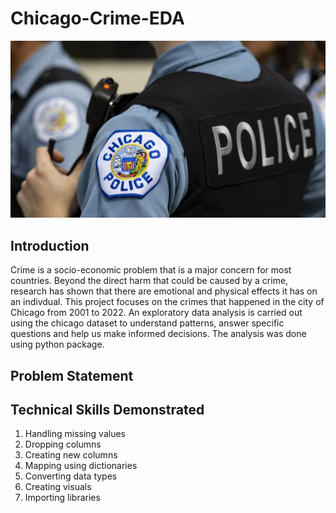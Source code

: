 # Chicago-Crime-EDA
![](chicagopd.webp)

## Introduction
Crime is a socio-economic problem that is a major concern for most countries. Beyond the direct harm that could be caused by a crime, research has shown that there are emotional and physical effects it has on an indivdual. This project focuses on the crimes that happened in the city of Chicago from 2001 to 2022.
An exploratory data analysis is carried out using the chicago dataset to understand patterns, answer specific questions and help us make informed decisions.
The analysis was done using python package.

## Problem Statement

## Technical Skills Demonstrated
1. Handling missing values
2. Dropping columns
3. Creating new columns
4. Mapping using dictionaries
5. Converting data types
6. Creating visuals
7. Importing libraries
